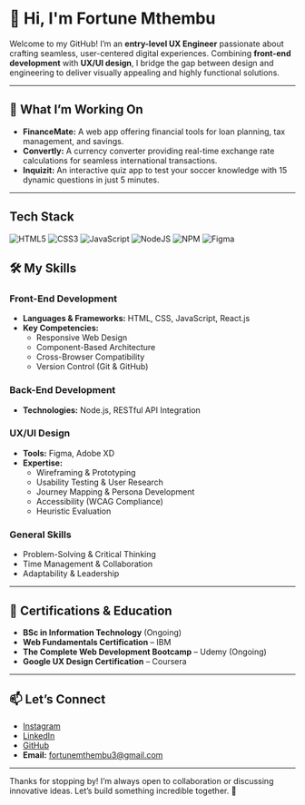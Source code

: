# 👋 Hi, I'm Fortune Mthembu  

Welcome to my GitHub! I’m an **entry-level UX Engineer** passionate about crafting seamless, user-centered digital experiences. Combining **front-end development** with **UX/UI design**, I bridge the gap between design and engineering to deliver visually appealing and highly functional solutions.  

---

## 🔭 What I’m Working On  
- **FinanceMate:** A web app offering financial tools for loan planning, tax management, and savings.  
- **Convertly:** A currency converter providing real-time exchange rate calculations for seamless international transactions.  
- **Inquizit:** An interactive quiz app to test your soccer knowledge with 15 dynamic questions in just 5 minutes.  

---
## Tech Stack
![HTML5](https://img.shields.io/badge/html5-%23E34F26.svg?style=for-the-badge&logo=html5&logoColor=white)
![CSS3](https://img.shields.io/badge/css3-%231572B6.svg?style=for-the-badge&logo=css3&logoColor=white)
![JavaScript](https://img.shields.io/badge/javascript-%23323330.svg?style=for-the-badge&logo=javascript&logoColor=%23F7DF1E)
![NodeJS](https://img.shields.io/badge/node.js-6DA55F?style=for-the-badge&logo=node.js&logoColor=white)
![NPM](https://img.shields.io/badge/NPM-%23CB3837.svg?style=for-the-badge&logo=npm&logoColor=white)
![Figma](https://img.shields.io/badge/figma-%23F24E1E.svg?style=for-the-badge&logo=figma&logoColor=white)

## 🛠️ My Skills  

### Front-End Development  
- **Languages & Frameworks:** HTML, CSS, JavaScript, React.js  
- **Key Competencies:**  
  - Responsive Web Design  
  - Component-Based Architecture  
  - Cross-Browser Compatibility  
  - Version Control (Git & GitHub)  

### Back-End Development  
- **Technologies:** Node.js, RESTful API Integration  

### UX/UI Design  
- **Tools:** Figma, Adobe XD  
- **Expertise:**  
  - Wireframing & Prototyping  
  - Usability Testing & User Research  
  - Journey Mapping & Persona Development  
  - Accessibility (WCAG Compliance)  
  - Heuristic Evaluation  

### General Skills  
- Problem-Solving & Critical Thinking  
- Time Management & Collaboration  
- Adaptability & Leadership  

---

## 🌱 Certifications & Education  
- **BSc in Information Technology** (Ongoing)  
- **Web Fundamentals Certification** – IBM  
- **The Complete Web Development Bootcamp** – Udemy (Ongoing)  
- **Google UX Design Certification** – Coursera  

---

## 📫 Let’s Connect  
- [Instagram](https://www.instagram.com/fortunemthembu_/)  
- [LinkedIn](https://www.linkedin.com/in/fortune-mthembu-b65794143)  
- [GitHub](https://github.com/FortuneMth)  
- **Email:** [fortunemthembu3@gmail.com](mailto:fortunemthembu3@gmail.com)  

---

Thanks for stopping by! I’m always open to collaboration or discussing innovative ideas. Let’s build something incredible together. 🚀  
